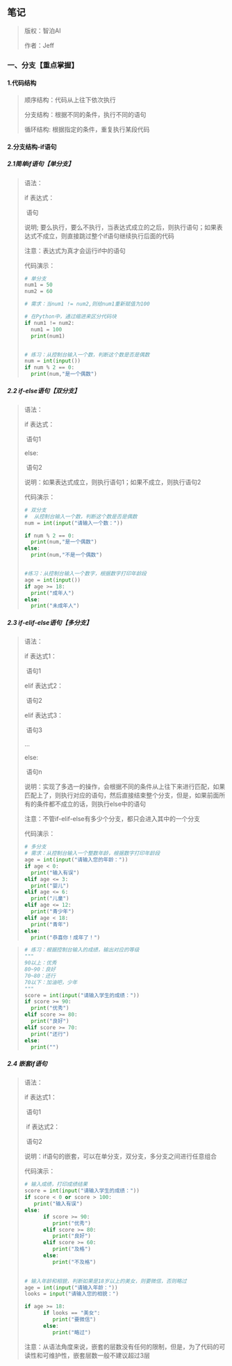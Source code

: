 ## 笔记

> 版权：智泊AI
>
> 作者：Jeff

### 一、分支【重点掌握】

#### 1.代码结构

> 顺序结构：代码从上往下依次执行
>
> 分支结构：根据不同的条件，执行不同的语句
>
> 循环结构:  根据指定的条件，重复执行某段代码

#### 2.分支结构-if语句

##### 2.1简单if语句【单分支】

> 语法：
>
> if 表达式：
>
> ​	语句
>
> 说明; 要么执行，要么不执行，当表达式成立的之后，则执行语句；如果表达式不成立，则直接跳过整个if语句继续执行后面的代码
>
> 注意：表达式为真才会运行if中的语句
>
> 代码演示：
>
> ```python
># 单分支
> num1 = 50
>num2 = 60
> 
> # 需求：当num1 != num2,则给num1重新赋值为100
> 
> # 在Python中，通过缩进来区分代码块
> if num1 != num2:
> 	num1 = 100
> 	print(num1)
> 
> 
> # 练习：从控制台输入一个数，判断这个数是否是偶数
> num = int(input())
> if num % 2 == 0:
> 	print(num,"是一个偶数")
> ```

##### 2.2 if-else语句【双分支】

> 语法：
>
> if 表达式：
>
> ​	语句1
>
> else:
>
> ​	语句2
>
> 说明：如果表达式成立，则执行语句1；如果不成立，则执行语句2
>
> 代码演示：
>
> ```python
> # 双分支
> #  从控制台输入一个数，判断这个数是否是偶数
> num = int(input("请输入一个数："))
> 
> if num % 2 == 0:
> 	print(num,"是一个偶数")
> else:
> 	print(num,"不是一个偶数")
> 
> 
> #练习：从控制台输入一个数字，根据数字打印年龄段
> age = int(input())
> if age >= 18:
> 	print("成年人")
> else:
> 	print("未成年人")
> ```

##### 2.3 if-elif-else语句【多分支】

> 语法：
>
> if 表达式1：
>
> ​	语句1
>
> elif 表达式2：
>
> ​	语句2
>
> elif 表达式3：
>
> ​	语句3
>
>   ...
>
>   else:
>
> ​	语句n
>
> 说明：实现了多选一的操作，会根据不同的条件从上往下来进行匹配，如果匹配上了，则执行对应的语句，然后直接结束整个分支，但是，如果前面所有的条件都不成立的话，则执行else中的语句
>
> 注意：不管if-elif-else有多少个分支，都只会进入其中的一个分支
>
> 代码演示：
>
> ```python
># 多分支
> # 需求：从控制台输入一个整数年龄，根据数字打印年龄段
> age = int(input("请输入您的年龄："))
> if age < 0:
> 	print("输入有误")
> elif age <= 3:
> 	print("婴儿")
> elif age <= 6:
> 	print("儿童")
> elif age <= 12:
> 	print("青少年")
> elif age < 18:
> 	print("青年")
> else:
> 	print("恭喜你！成年了！")
> ```

> ```python
> # 练习：根据控制台输入的成绩，输出对应的等级
> """
> 90以上：优秀
> 80~90：良好
> 70~80：还行
> 70以下：加油吧，少年
> """
> score = int(input("请输入学生的成绩："))
> if score >= 90:
> 	print("优秀")
> elif score >= 80:
> 	print("良好")
> elif score >= 70:
> 	print("还行")
> else:
> 	print("")
> ```

##### 2.4 嵌套if语句

> 语法：
>
> if 表达式1：
>
> ​	语句1
>
> ​	if 表达式2：
>
> ​		语句2
>
> 说明：if语句的嵌套，可以在单分支，双分支，多分支之间进行任意组合
>
> 代码演示：
>
> ```python
> # 输入成绩，打印成绩结果
> score = int(input("请输入学生的成绩："))
> if score < 0 or score > 100:
> 	 print("输入有误")
> else:
>       if score >= 90:
>          print("优秀")
>       elif score >= 80:
>          print("良好")
>       elif score >= 60:
>          print("及格")
>       else:
>          print("不及格")
> 
>             
> # 输入年龄和相貌，判断如果是18岁以上的美女，则要微信，否则略过
> age = int(input("请输入年龄："))
> looks = input("请输入您的相貌：")
> 
> if age >= 18:
>       if looks == "美女":
>          print("要微信")
>       else:
>          print("略过")
> ```
>
> 注意：从语法角度来说，嵌套的层数没有任何的限制，但是，为了代码的可读性和可维护性，嵌套层数一般不建议超过3层

